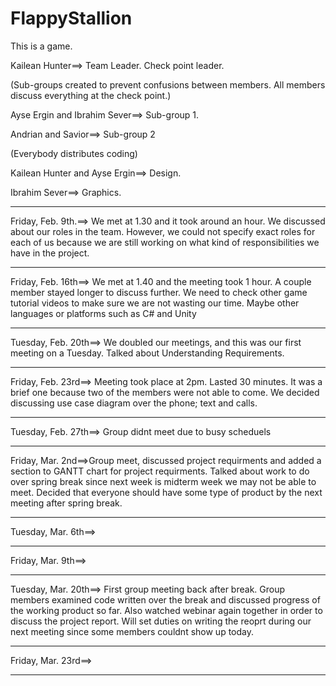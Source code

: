 # FlappyStallion
This is a game.

Kailean Hunter==> Team Leader. Check point leader.

(Sub-groups created to prevent confusions between members. All members discuss everything at the check point.)

Ayse Ergin and Ibrahim Sever==> Sub-group 1. 

Andrian and Savior==> Sub-group 2

(Everybody distributes coding)

Kailean Hunter and Ayse Ergin==> Design.

Ibrahim Sever==> Graphics.
______________________________________________________________________________________________________________________________________
Friday, Feb. 9th.==> We met at 1.30 and it took around an hour. We discussed about our roles in the team. However, we could not specify exact roles for each of us because we are still working on what kind of responsibilities we have in the project.
______________________________________________________________________________________________________________________________________
Friday, Feb. 16th==> We met at 1.40 and the meeting took 1 hour. A couple member stayed longer to discuss further. We need to check other game tutorial videos to make sure we are not wasting our time. Maybe other languages or platforms such as C# and Unity
______________________________________________________________________________________________________________________________________
Tuesday, Feb. 20th==> We doubled our meetings, and this was our first meeting on a Tuesday. Talked about Understanding Requirements.
______________________________________________________________________________________________________________________________________
Friday, Feb. 23rd==> Meeting took place at 2pm. Lasted 30 minutes. It was a brief one because two of the members were not able to come. We decided discussing use case diagram over the phone; text and calls.
______________________________________________________________________________________________________________________________________
Tuesday, Feb. 27th==> Group didnt meet due to busy scheduels
______________________________________________________________________________________________________________________________________
Friday, Mar. 2nd==>Group meet, discussed project requirments and added a section to GANTT chart for project requirments. Talked about work to do over spring break since next week is midterm week we may not be able to meet. Decided that everyone should have some type of product by the next meeting after spring break.
______________________________________________________________________________________________________________________________________
Tuesday, Mar. 6th==>
______________________________________________________________________________________________________________________________________
Friday, Mar. 9th==>
______________________________________________________________________________________________________________________________________
Tuesday, Mar. 20th==> First group meeting back after break. Group members examined code written over the break and discussed progress of the working product so far. Also watched webinar again together in order to discuss the project report. Will set duties on writing the reoprt during our next meeting since some members couldnt show up today. 
______________________________________________________________________________________________________________________________________
Friday, Mar. 23rd==>
______________________________________________________________________________________________________________________________________
